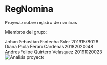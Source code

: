 # RegNomina
 Proyecto sobre registro de nominas 
 
 Miembros del grupo:
  
 Johan Sebastian Fontecha Soler   20191578026   
 Diana Paola Feraro Cardenas      20182020048   
 Andres Felipe Quintero Velasquez 20191020023  
 ![Analisis proyecto](https://user-images.githubusercontent.com/75555273/143372066-5d50a52e-8c8e-4d89-9115-d20d6b668cfc.jpg)

